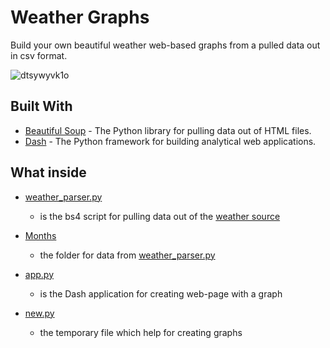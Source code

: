 # Weather Graphs
Build your own beautiful weather web-based graphs from a pulled data out in csv format. 

![dtsywyvk1o](https://user-images.githubusercontent.com/32354154/36121881-9ed00a34-1058-11e8-9688-633156692c15.gif)

## Built With

* [Beautiful Soup](https://www.crummy.com/software/BeautifulSoup/bs4/doc/) - The Python library for pulling data out of HTML files.
* [Dash](https://plot.ly/products/dash/) - The Python framework for building analytical web applications.

## What inside

* [weather_parser.py](https://github.com/kissChriss/weather_graph/blob/master/weather_parser.py) 
     - is the bs4 script for pulling data out of the [weather source](https://www.gismeteo.ru/weather-sankt-peterburg-4079/)

* [Months](https://github.com/kissChriss/weather_graph/tree/master/Months) 
     - the folder for data from [weather_parser.py](https://github.com/kissChriss/weather_graph/blob/master/weather_parser.py) 


* [app.py](https://github.com/kissChriss/weather_graph/blob/master/app.py) 
    - is the Dash application for creating web-page with a graph
 
* [new.py](https://github.com/kissChriss/weather_graph/blob/master/new.csv)  
  - the temporary file which help for creating graphs
